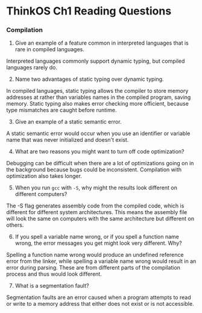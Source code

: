 # ThinkOS Ch1 Reading Questions

### Compilation

1) Give an example of a feature common in interpreted languages that is rare in compiled languages.

Interpreted languages commonly support dynamic typing, but compiled languages rarely do.

2) Name two advantages of static typing over dynamic typing.

In compiled languages, static typing allows the compiler to store memory addresses at rather than variables names in the compiled program, saving memory.  Static typing also makes error checking more officient, because type mismatches are caught before runtime.

3) Give an example of a static semantic error.

A static semantic error would occur when you use an identifier or variable name that was never initialized and doesn't exist.

4) What are two reasons you might want to turn off code optimization?

Debugging can be difficult when there are a lot of optimizations going on in the background because bugs could be inconsistent.  Compilation with optimization also takes longer.

5) When you run `gcc` with `-S`, why might the results look different on different computers?

The -S flag generates assembly code from the compiled code, which is different for different system architectures.  This means the assembly file will look the same on computers with the same architecture but different on others.

6) If you spell a variable name wrong, or if you spell a function name wrong, 
the error messages you get might look very different.  Why?

Spelling a function name wrong would produce an undefined reference error from the linker, while spelling a variable name wrong would result in an error during parsing.  These are from different parts of the compilation process and thus would look different.

7) What is a segmentation fault?

Segmentation faults are an error caused when a program attempts to read or write to a memory address that either does not exist or is not accessible. 
